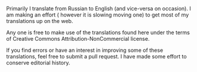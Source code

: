 Primarily I translate from Russian to English (and vice-versa on occasion). I am making an effort ( however it is slowing moving one) to get most of my translations up on the web. 

Any one is free to make use of the translations found here under the terms of  Creative Commons Attribution-NonCommercial license.

If you find errors or have an interest in improving some of these translations, feel free to submit a pull request. I have made some effort to conserve editorial history. 
